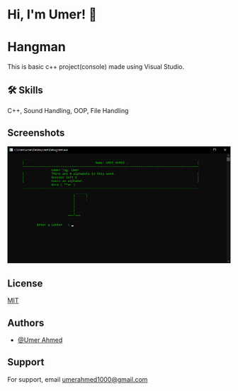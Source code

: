 # Hi, I'm Umer! 👋

# Hangman
This is basic c++ project(console) made using Visual Studio.

## 🛠 Skills
C++, Sound Handling, OOP, File Handling


## Screenshots

![App Screenshot](https://github.com/imumer12/Hangman/blob/main/Resources/Hangman.png)


## License

[MIT](https://choosealicense.com/licenses/mit/)


## Authors

- [@Umer Ahmed](https://www.github.com/imumer12)


## Support

For support, email umerahmed1000@gmail.com


